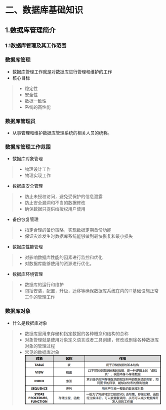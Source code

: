 # 二、数据库基础知识
## 1.数据库管理简介
### 1.1数据库管理及其工作范围
### 数据库管理
* 数据库管理工作就是对数据库进行管理和维护的工作
* 核心目标
> * 稳定性
> * 安全性
> * 数据一致性
> * 系统的高性能
### 数据库管理员
* 从事管理和维护数据库管理系统的相关人员的统称。
### 数据库管理工作范围
* 数据库对象管理
> * 物理设计工作
> * 物理实现工作
* 数据库安全管理
> * 防止未授权访问，避免受保护的信息泄露
> * 防止安全漏洞和不当的数据修改
> * 确保数据只提供给授权用户使用
* 备份恢复管理
> * 指定合理的备份策略，实现数据定期备份功能
> * 保证灾难发生时数据库系统能够做到最快恢复和最小损失
* 数据库性能管理
> * 对影响数据库性能的因素进行监控和优化
> * 对数据库能够使用的资源进行优化。
* 数据库环境管理
> * 数据库的运行和维护
> * 包括安装，配置，升级，迁移等确保数据库系统在内的IT基础设施正常工作的管理工作
### 数据库对象
* 什么是数据库对象
> * 数据库里用来存储和指定数据的各种概念和结构的总称
> * 对象管理就是使用对象定义语言或者工具创建，修改或删除各种数据库对象的管理过程
> * 常见的数据库对象
![image](images/Dadabase-2/2-1.png)

